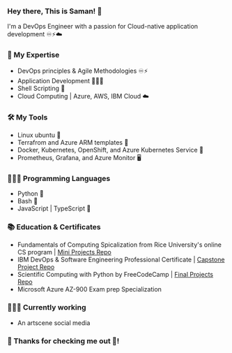 ### Hey there, This is Saman! 👋
I'm a DevOps Engineer with a passion for Cloud-native application development ♾⚡️☁️

### 🧰 My Expertise
- DevOps principles & Agile Methodologies ♾⚡️
- Application Development 👨🏻‍💻
- Shell Scripting 🐚
- Cloud Computing | Azure, AWS, IBM Cloud ☁️

### 🛠 My Tools
- Linux ubuntu 🐧
- Terrafrom and Azure ARM templates 📝
- Docker, Kubernetes, OpenShift, and Azure Kubernetes Service 🚢
- Prometheus, Grafana, and Azure Monitor 🖥

### 👨🏻‍💻 Programming Languages
- Python 🐍
- Bash 🐧
- JavaScript | TypeScript 💠

### 📚 Education & Certificates 
- Fundamentals of Computing Spicalization from Rice University's online CS program | [Mini Projects Repo](https://github.com/samanxsy/Rice-university-mini-projects)
- IBM DevOps & Software Engineering Professional Certificate | [Capstone Project Repo](https://github.com/samanxsy/devops-capstone-project)
- Scientific Computing with Python by FreeCodeCamp | [Final Projects Repo](https://github.com/samanxsy/fcc-scientific-computing-w-python)
- Microsoft Azure AZ-900 Exam prep Specialization

### 👨🏻‍💻 Currently working
- An artscene social media

### 👀 Thanks for checking me out 👀!

